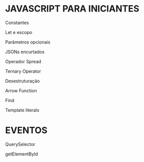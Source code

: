 # JAVASCRIPT PARA INICIANTES



Constantes

Let e escopo

Parâmetros opcionais

JSONs encurtados

Operador Spread

Ternary Operator

Desestruturação

Arrow Function

Find

Template literals



# EVENTOS

QuerySelector

getElementById
